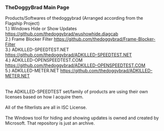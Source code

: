 ### TheDoggyBrad Main Page
Products/Softwares of thedoggybrad (Arranged according from the Flagship Project)
<br>
1.) Windows Hide or Show Updates https://github.com/thedoggybrad/wushowhide.diagcab
<br>
2.) Frame Blocker Filter https://github.com/thedoggybrad/Frame-Blocker-Filter
<br>
3.) ADKILLED-SPEEDTEST.NET https://github.com/thedoggybrad/ADKILLED-SPEEDTEST.NET
<br>
4.) ADKILLED-OPENSPEEDTEST.COM https://github.com/thedoggybrad/ADKILLED-OPENSPEEDTEST.COM
<br>
5.) ADKILLED-METER.NET https://github.com/thedoggybrad/ADKILLED-METER.NET
<br>
<br>
<br>
The ADKILLED-SPEEDTEST set/family of products are using their own licenses based on how I acquire them.
<br>
<br>
All of the filterlists are all in ISC License.
<br>
<br>
The Windows tool for hiding and showing updates is owned and created by Microsoft. That repository is just an archive.
